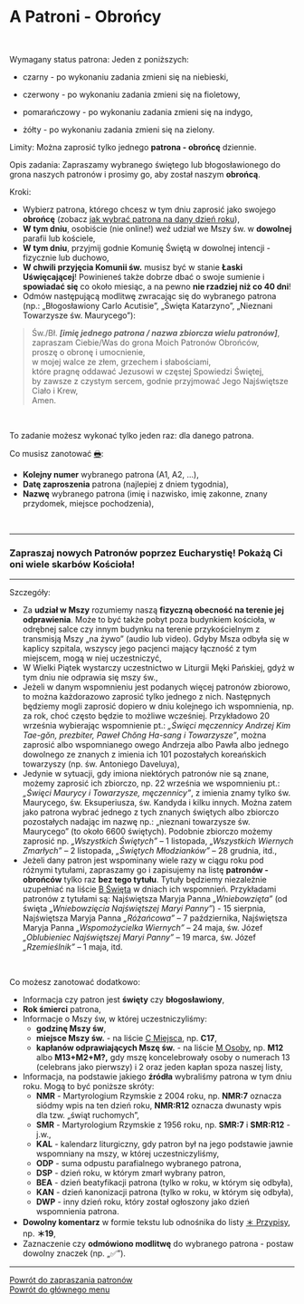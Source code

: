 # <span class="status status-list"><span class="status status-blue">A</span> Patroni - Obrońcy</span>
<br />

<span class="status status-title">Wymagany status patrona:</span> Jeden z poniższych:
- <span class="status status-black">czarny</span> - po wykonaniu zadania zmieni się na <span class="status status-blue">niebieski</span>,

- <span class="status status-red">czerwony</span> - po wykonaniu zadania zmieni się na <span class="status status-violet">fioletowy</span>,

- <span class="status status-orange">pomarańczowy</span> - po wykonaniu zadania zmieni się na <span class="status status-indigo">indygo</span>,

- <span class="status status-yellow">żółty</span> - po wykonaniu zadania zmieni się na <span class="status status-green">zielony</span>.

<span class="status status-title">Limity:</span> Można zaprosić tylko jednego **patrona - obrońcę** dziennie.
<br />

<span class="status status-title">Opis zadania:</span> Zapraszamy wybranego świętego lub błogosławionego do grona naszych patronów i prosimy go, aby został naszym **obrońcą**.
<br />

<span class="status status-title">Kroki:</span>
- Wybierz patrona, którego chcesz w tym dniu zaprosić jako swojego **obrońcę** (zobacz [jak wybrać patrona na dany dzień roku](jak_wybrac_patrona_lub_swieto_na_dany_dzien_roku.md#patroni-obroncy-na-dzis)),
- **W tym dniu**, osobiście (nie online!) weź udział we Mszy św. w **dowolnej** parafii lub kościele,
- **W tym dniu**, przyjmij godnie Komunię Świętą w dowolnej intencji - fizycznie lub duchowo,
- **W chwili przyjęcia Komunii św.** musisz być w stanie **Łaski Uświęcającej**! Powinieneś także dobrze dbać o swoje sumienie i **spowiadać się** co około miesiąc, a na pewno **nie rzadziej niż co 40 dni**!
- Odmów następującą modlitwę zwracając się do wybranego patrona (np.: „Błogosławiony Carlo Acutisie”, „Święta Katarzyno”, „Nieznani Towarzysze św. Maurycego”):
> Św./Bł. _**[imię jednego patrona / nazwa zbiorcza wielu patronów]**_,  
> zapraszam Ciebie/Was do grona Moich Patronów Obrońców,  
> proszę o obronę i umocnienie,  
> w mojej walce ze złem, grzechem i słabościami,  
> które pragnę oddawać Jezusowi w częstej Spowiedzi Świętej,  
> by zawsze z czystym sercem, godnie przyjmować Jego Najświętsze Ciało i Krew,  
> Amen.

<br />

<span class="status status-title">To zadanie możesz wykonać tylko jeden raz:</span> dla danego patrona.
<br />

<span class="status status-title">Co musisz zanotować [🖶](wszystkie_materialy_do_pobrania.md#patroni-obroncy):</span>
- **Kolejny numer** wybranego patrona (A1, A2, ...),
- **Datę zaproszenia** patrona (najlepiej z dniem tygodnia),
- **Nazwę** wybranego patrona (imię i nazwisko, imię zakonne, znany przydomek, miejsce pochodzenia),
<br />

---
### <div class="colored centered">Zapraszaj nowych Patronów poprzez Eucharystię! Pokażą Ci oni wiele skarbów Kościoła!</div>

---
<span class="status status-title">Szczegóły:</span>
- Za **udział w Mszy** rozumiemy naszą **fizyczną obecność na terenie jej odprawienia**. Może to być także pobyt poza budynkiem kościoła, w odrębnej salce czy innym budynku na terenie przykościelnym z transmisją Mszy „na żywo” (audio lub video). Gdyby Msza odbyła się w kaplicy szpitala, wszyscy jego pacjenci mający łączność z tym miejscem, mogą w niej uczestniczyć,
- W Wielki Piątek wystarczy uczestnictwo w Liturgii Męki Pańskiej, gdyż w tym dniu nie odprawia się mszy św.,
- Jeżeli w danym wspomnieniu jest podanych więcej patronów zbiorowo, to można każdorazowo zaprosić tylko jednego z nich. Następnych będziemy mogli zaprosić dopiero w dniu kolejnego ich wspomnienia, np. za rok, choć często będzie to możliwe wcześniej. Przykładowo 20 września wybierając wspomnienie pt.: _„Święci męczennicy Andrzej Kim Tae-gŏn, prezbiter, Paweł Chŏng Ha-sang i Towarzysze”_, można zaprosić albo wspomnianego owego Andrzeja albo Pawła albo jednego dowolnego ze znanych z imienia ich 101 pozostałych koreańskich towarzyszy (np. św. Antoniego Daveluya),
- Jedynie w sytuacji, gdy imiona niektórych patronów nie są znane, możemy zaprosić ich zbiorczo, np. 22 września we wspomnieniu pt.: _„Święci Maurycy i Towarzysze, męczennicy”_, z imienia znamy tylko św. Maurycego, św. Eksuperiusza, św. Kandyda i kilku innych. Można zatem jako patrona wybrać jednego z tych znanych świętych albo zbiorczo pozostałych nadając im nazwę np.: „nieznani towarzysze św. Maurycego” (to około 6600 świętych). Podobnie zbiorczo możemy zaprosić np. _„Wszystkich Świętych”_ – 1 listopada, _„Wszystkich Wiernych Zmarłych”_ – 2 listopada, _„Świętych Młodzianków”_ – 28 grudnia, itd.,
- Jeżeli dany patron jest wspominany wiele razy w ciągu roku pod różnymi tytułami, zapraszamy go i zapisujemy na listę **patronów - obrońców** tylko raz **bez tego tytułu**. Tytuły będziemy niezależnie uzupełniać na liście [<span class="status status-list"><span class="status status-white">B</span> Święta</span>](swieta.md) w dniach ich wspomnień. Przykładami patronów z tytułami są: Najświętsza Maryja Panna _„Wniebowzięta”_ (od święta _„Wniebowzięcia Najświętszej Maryi Panny”_) - 15 sierpnia, Najświętsza Maryja Panna _„Różańcowa”_ – 7 października, Najświętsza Maryja Panna _„Wspomożycielka Wiernych”_ – 24 maja, św. Józef _„Oblubieniec Najświętszej Maryi Panny”_ – 19 marca, św. Józef _„Rzemieślnik”_ – 1 maja, itd.
<br />

<span class="status status-title">Co możesz zanotować dodatkowo:</span>
- Informacja czy patron jest **święty** czy **błogosławiony**,
- **Rok śmierci** patrona,
- Informacje o Mszy św, w której uczestniczyliśmy:
  - **godzinę Mszy św**,
  - **miejsce Mszy św.** - na liście [<span class="status status-list"><span class="status status-list">C</span> Miejsca</span>](miejsca.md), np. **C17**,
  - **kapłanów odprawiających Mszę św.** - na liście [<span class="status status-list"><span class="status status-list">M</span> Osoby</span>](osoby.md), np. **M12** albo **M13+M2+M?,** gdy mszę koncelebrowały osoby o numerach 13 (celebrans jako pierwszy) i 2 oraz jeden kapłan spoza naszej listy,
- Informacja, na podstawie jakiego **źródła** wybraliśmy patrona w tym dniu roku. Mogą to być poniższe skróty:
  - **NMR** - Martyrologium Rzymskie z 2004 roku, np. **NMR:7** oznacza siódmy wpis na ten dzień roku, **NMR:R12** oznacza dwunasty wpis dla tzw. „świąt ruchomych”,
  - **SMR** - Martyrologium Rzymskie z 1956 roku, np. **SMR:7** i **SMR:R12** - j.w.,
  - **KAL** - kalendarz liturgiczny, gdy patron był na jego podstawie jawnie wspomniany na mszy, w której uczestniczyliśmy,
  - **ODP** - suma odpustu parafialnego wybranego patrona,
  - **DSP** - dzień roku, w którym zmarł wybrany patron,
  - **BEA** - dzień beatyfikacji patrona (tylko w roku, w którym się odbyła),
  - **KAN** - dzień kanonizacji patrona (tylko w roku, w którym się odbyła),
  - **DWP** - inny dzień roku, który został ogłoszony jako dzień wspomnienia patrona.
- **Dowolny komentarz** w formie tekstu lub odnośnika do listy [<span class="status status-list"><span class="status status-list">＊</span> Przypisy</span>](przypisy.md), np. **＊19**,
- Zaznaczenie czy **odmówiono modlitwę** do wybranego patrona - postaw dowolny znaczek (np. „✅”).

---

[Powrót do zapraszania patronów](jak_zapraszac_patronow.md)  
[Powrót do głównego menu](index.md)
